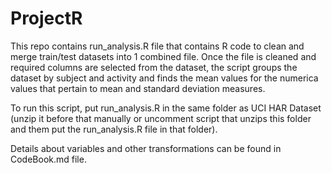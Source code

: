 # ProjectR
This repo contains run_analysis.R file that contains R code to clean and merge train/test datasets into 1 combined file. Once the file is cleaned and required columns are selected from the dataset, the script groups the dataset by subject and activity and finds the mean values for the numerica values that pertain to mean and standard deviation measures.

To run this script, put run_analysis.R in the same folder as UCI HAR Dataset (unzip it before that manually or uncomment script that unzips this folder and them put the run_analysis.R file in that folder).

Details about variables and other transformations can be found in CodeBook.md file.
